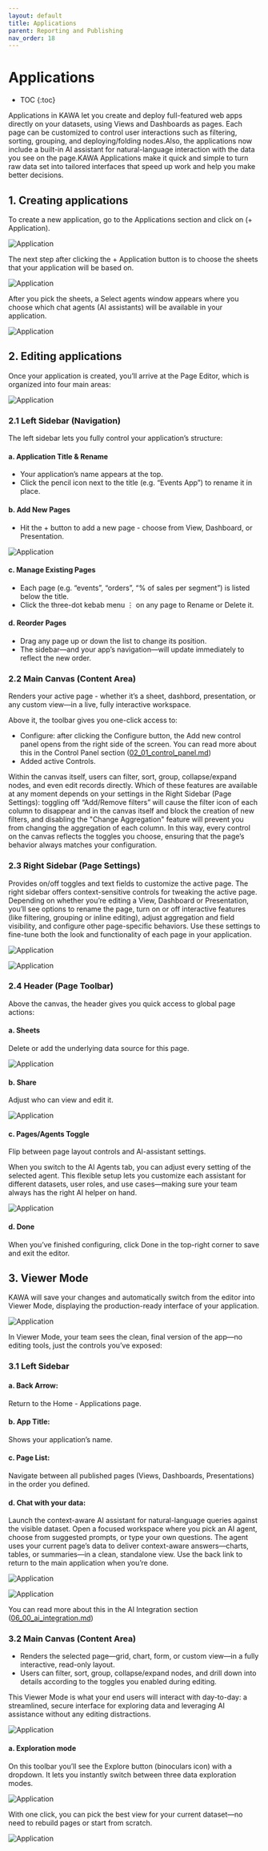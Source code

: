 ```yaml
---
layout: default
title: Applications
parent: Reporting and Publishing
nav_order: 18
---
```


# Applications

* TOC
{:toc}

Applications in KAWA let you create and deploy full-featured web apps directly on your datasets, using Views and Dashboards as pages. Each page can be customized to control user interactions such as filtering, sorting, grouping, and deploying/folding nodes.Also, the applications now include a built-in AI assistant for natural-language interaction with the data you see on the page.KAWA Applications make it quick and simple to turn raw data set into tailored interfaces that speed up work and help you make better decisions.

## 1. Creating applications

To create a new application, go to the Applications section and click on (+ Application).

![Application](./readme-assets/application1.png)

The next step after clicking the + Application button is to choose the sheets that your application will be based on.

![Application](./readme-assets/application2.png)

After you pick the sheets, a Select agents window appears where you choose which chat agents (AI assistants) will be available in your application.

![Application](./readme-assets/application3.png)

## 2. Editing applications

Once your application is created, you’ll arrive at the Page Editor, which is organized into four main areas:

![Application](./readme-assets/application4.png)

### 2.1 Left Sidebar (Navigation)

The left sidebar lets you fully control your application’s structure:

#### a. Application Title & Rename

- Your application’s name appears at the top.
- Click the pencil icon next to the title (e.g. “Events App”) to rename it in place.

#### b. Add New Pages

- Hit the + button to add a new page - choose from View, Dashboard, or Presentation.

![Application](./readme-assets/application5.png)

#### c. Manage Existing Pages

- Each page (e.g. “events”, “orders”, “% of sales per segment”) is listed below the title.
- Click the three-dot kebab menu ⋮ on any page to Rename or Delete it.

#### d. Reorder Pages

- Drag any page up or down the list to change its position.
- The sidebar—and your app’s navigation—will update immediately to reflect the new order.

### 2.2 Main Canvas (Content Area)

Renders your active page - whether it’s a sheet, dashbord, presentation, or any custom view—in a live, fully interactive workspace. 

Above it, the toolbar gives you one-click access to:

- Configure: after clicking the Configure button, the Add new control panel opens from the right side of the screen. You can read more about this in the Control Panel section ([02_01_control_panel.md](02_01_control_panel.md))
- Added active Controls.

Within the canvas itself, users can filter, sort, group, collapse/expand nodes, and even edit records directly. Which of these features are available at any moment depends on your settings in the Right Sidebar (Page Settings): toggling off “Add/Remove filters” will cause the filter icon of each column to disappear and in the canvas itself and block the creation of new filters, and disabling the "Change Aggregation" feature will prevent you from changing the aggregation of each column. In this way, every control on the canvas reflects the toggles you choose, ensuring that the page’s behavior always matches your configuration.

### 2.3 Right Sidebar (Page Settings)

Provides on/off toggles and text fields to customize the active page. The right sidebar offers context-sensitive controls for tweaking the active page. Depending on whether you’re editing a View, Dashboard or Presentation, you’ll see options to rename the page, turn on or off interactive features (like filtering, grouping or inline editing), adjust aggregation and field visibility, and configure other page-specific behaviors. Use these settings to fine-tune both the look and functionality of each page in your application.

![Application](./readme-assets/application6.png)

![Application](./readme-assets/application7.png)

### 2.4 Header (Page Toolbar)

Above the canvas, the header gives you quick access to global page actions:

#### a. Sheets

Delete or add the underlying data source for this page.

![Application](./readme-assets/application8.png)

#### b. Share

Adjust who can view and edit it.

![Application](./readme-assets/application9.png)

#### c. Pages/Agents Toggle

Flip between page layout controls and AI-assistant settings.

When you switch to the AI Agents tab, you can adjust every setting of the selected agent. This flexible setup lets you customize each assistant for different datasets, user roles, and use cases—making sure your team always has the right AI helper on hand.

![Application](./readme-assets/application10.png)

#### d. Done

When you’ve finished configuring, click Done in the top-right corner to save and exit the editor.  

## 3. Viewer Mode

KAWA will save your changes and automatically switch from the editor into Viewer Mode, displaying the production-ready interface of your application.

![Application](./readme-assets/application11.png)

In Viewer Mode, your team sees the clean, final version of the app—no editing tools, just the controls you’ve exposed:

### 3.1 Left Sidebar

#### a. Back Arrow: 

Return to the Home - Applications page.

#### b. App Title: 

Shows your application’s name.

#### c. Page List: 

Navigate between all published pages (Views, Dashboards, Presentations) in the order you defined.

#### d. Chat with your data: 

Launch the context-aware AI assistant for natural-language queries against the visible dataset. Open a focused workspace where you pick an AI agent, choose from suggested prompts, or type your own questions. The agent uses your current page’s data to deliver context-aware answers—charts, tables, or summaries—in a clean, standalone view. Use the back link to return to the main application when you’re done.

![Application](./readme-assets/application12.png)

![Application](./readme-assets/application13.png)

You can read more about this in the AI Integration section ([06_00_ai_integration.md](06_00_ai_integration.md))

### 3.2 Main Canvas (Content Area)

- Renders the selected page—grid, chart, form, or custom view—in a fully interactive, read-only layout.
- Users can filter, sort, group, collapse/expand nodes, and drill down into details according to the toggles you enabled during editing.

This Viewer Mode is what your end users will interact with day-to-day: a streamlined, secure interface for exploring data and leveraging AI assistance without any editing distractions.

![Application](./readme-assets/application14.png)

#### a. Exploration mode

On this toolbar you’ll see the Explore button (binoculars icon) with a dropdown. It lets you instantly switch between three data exploration modes. 

![Application](./readme-assets/application15.png)

With one click, you can pick the best view for your current dataset—no need to rebuild pages or start from scratch.

![Application](./readme-assets/application16.png)